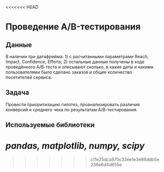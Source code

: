 <<<<<<< HEAD
# Проведение A/B-тестирования
## Данные
В наличии три датафрейма: 1) с расчитанными параметрами Reach, Impact, Confidence, Efforts; 2) остальные данные получены в ходе проведённого А/В-теста и описывают сколько, в какие даты и какими пользователями было сделано заказов и общее количество посетителей сервиса. 

## Задача
Провести приоритизацию гипотез, проанализировать различия конверсий и среднего чека по результатам А/В-тестирования.

## Используемые библиотеки
*pandas, matplotlib, numpy, scipy*
=======

>>>>>>> c11e25dca970c33ee1e3e86ddb5e236e6d4d655e
